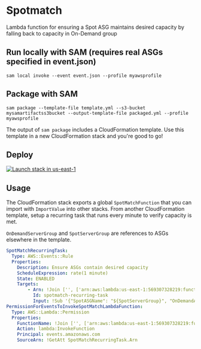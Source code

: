 # Spotmatch

Lambda function for ensuring a Spot ASG maintains desired capacity by falling back to capacity in On-Demand group

## Run locally with SAM (requires real ASGs specified in event.json)

```
sam local invoke --event event.json --profile myawsprofile
```

## Package with SAM

```
sam package --template-file template.yml --s3-bucket mysamartifactss3bucket --output-template-file packaged.yml --profile myawsprofile
```

The output of `sam package` includes a CloudFormation template. Use this template in a new CloudFormation stack and you're good to go!

## Deploy

[![Launch stack in us-east-1](https://s3.amazonaws.com/cloudformation-examples/cloudformation-launch-stack.png)](https://console.aws.amazon.com/cloudformation/home?region=us-east-1#/stacks/new?stackName=spotmatch&templateURL=https://s3.amazonaws.com/pco-sam-pipeline-artifacts-public/)

## Usage

The CloudFormation stack exports a global `SpotMatchFunction` that you can import with `ImportValue` into other stacks. From another CloudFormation template, setup a recurring task that runs every minute to verify capacity is met.

`OnDemandServerGroup` and `SpotServerGroup` are references to ASGs elsewhere in the template.

```yml
SpotMatchRecurringTask:
  Type: AWS::Events::Rule
  Properties:
    Description: Ensure ASGs contain desired capacity
    ScheduleExpression: rate(1 minute)
    State: ENABLED
    Targets:
        - Arn: !Join ['', ['arn:aws:lambda:us-east-1:569307328219:function:', !ImportValue SpotMatchFunction, ':live']]
          Id: spotmatch-recurring-task
          Input: !Sub '{"SpotASGName": "${SpotServerGroup}", "OnDemandASGName":"${OnDemandServerGroup}"}'
PermissionForEventsToInvokeSpotMatchLambdaFunction:
  Type: AWS::Lambda::Permission
  Properties:
    FunctionName: !Join ['', ['arn:aws:lambda:us-east-1:569307328219:function:', !ImportValue SpotMatchFunction, ':live']]
    Action: lambda:InvokeFunction
    Principal: events.amazonaws.com
    SourceArn: !GetAtt SpotMatchRecurringTask.Arn
```
